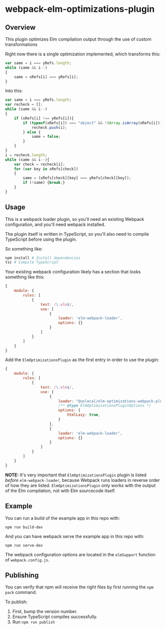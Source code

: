 webpack-elm-optimizations-plugin
================================

Overview
--------

This plugin optimizes Elm compilation output through the use of custom transformations

Right now there is a single optimization implemented, which transforms this:

```js
var same = i === yRefs.length;
while (same && i--)
{
    same = xRefs[i] === yRefs[i];
}
```

Into this:

```js
var same = i === yRefs.length;
var recheck = [];
while (same && i--)
{
    if (xRefs[i] !== yRefs[i]){
        if (typeof(xRefs[i]) === "object" && !(Array.isArray(xRefs[i])) && xRefs[i]['$'] === undefined){
            recheck.push(i);
        } else {
            same = false;
        }
    }
}
i = recheck.length;
while (same && i--){
    var check = recheck[i];
    for (var key in xRefs[check])
    {
        same = (xRefs[check][key] === yRefs[check][key]);
        if (!same) {break;}
    }
}
```

Usage
-----

This is a webpack loader plugin, so you'll need an existing Webpack configuration, and you'll need webpack
installed.

The plugin itself is written in TypeScript, so you'll also need to compile TypeScript before using the plugin.

So something like:

```sh
npm install # Install dependencies
tsc # Compile TypeScript
```

Your existing webpack configuration likely has a section that looks something like this:

```js
{
    module: {
        rules: [
            {
                test: /\.elm$/,
                use: [
                    {
                        loader: 'elm-webpack-loader',
                        options: {}
                    }
                ]
            }
        ]
    }
}
```

Add the `ElmOptimizationsPlugin` as the first entry in order to use the plugin:

```js
{
    module: {
        rules: [
            {
                test: /\.elm$/,
                use: [
                    {
                        loader: "@unlocal/elm-optimizations-webpack-plugin",
                        /** @type ElmOptimizationsPluginOptions */
                        options: {
                            htmlLazy: true,
                        }
                    },
                    {
                        loader: 'elm-webpack-loader',
                        options: {}
                    }
                ]
            }
        ]
    }
}
```

**NOTE:** It's very important that `ElmOptimizationsPlugin` plugin is listed _before_ `elm-webpack-loader`, because
Webpack runs loaders in reverse order of how they are listed. `ElmOptimizationsPlugin` only works with the output of the
Elm compilation, not with Elm sourcecode itself.

Example
-------

You can run a build of the example app in this repo with:

```
npm run build-dev
```

And you can have webpack serve the example app in this repo with:

```
npm run serve-dev
```

The webpack configuration options are located in the `elmSupport` function of `webpack.config.js`.

Publishing
----------

You can verify that npm will receive the right files by first running the `npm pack` command.

To publish:

1. First, bump the version number.
2. Ensure TypeScript compiles successfully.
3. Run `npm run publish`
